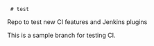     # test
Repo to test new CI features and Jenkins plugins

This is a sample branch for testing CI. 
